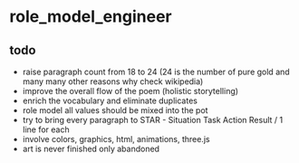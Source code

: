 # role_model_engineer

todo
---
* raise paragraph count from 18 to 24 (24 is the number of pure gold and many many other reasons why check wikipedia)
* improve the overall flow of the poem (holistic storytelling)
* enrich the vocabulary and eliminate duplicates
* role model all values should be mixed into the pot
* try to bring every paragraph to STAR - Situation Task Action Result / 1 line for each
* involve colors, graphics, html, animations, three.js
* art is never finished only abandoned
